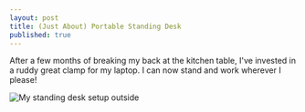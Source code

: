 ```yaml
---
layout: post
title: (Just About) Portable Standing Desk
published: true
---
```

After a few months of breaking my back at the kitchen table, I've invested in a ruddy great clamp for my laptop. I can now stand and work wherever I please!

![My standing desk setup outside]({{site.baseurl}}/images/Computer%20Standing%20Setup.JPG)
